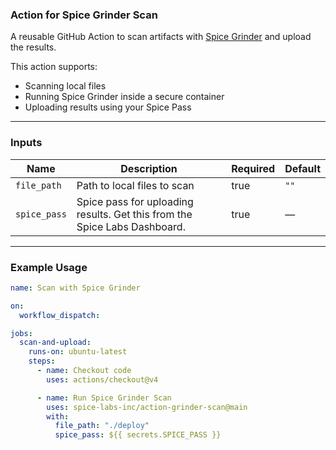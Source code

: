 ### Action for Spice Grinder Scan

A reusable GitHub Action to scan artifacts with [Spice Grinder](https://github.com/spice-labs-inc/grinder) and upload the results.

This action supports:
- Scanning local files
- Running Spice Grinder inside a secure container
- Uploading results using your Spice Pass

---

### Inputs

| Name              | Description                                                                 | Required | Default |
|-------------------|-----------------------------------------------------------------------------|----------|---------|
| `file_path`       | Path to local files to scan                                                 | true     | `""`    |
| `spice_pass`      | Spice pass for uploading results.  Get this from the Spice Labs Dashboard.  | true     | —       |

---

### Example Usage

```yaml
name: Scan with Spice Grinder

on:
  workflow_dispatch:

jobs:
  scan-and-upload:
    runs-on: ubuntu-latest
    steps:
      - name: Checkout code
        uses: actions/checkout@v4

      - name: Run Spice Grinder Scan
        uses: spice-labs-inc/action-grinder-scan@main
        with:
          file_path: "./deploy"
          spice_pass: ${{ secrets.SPICE_PASS }}
```
